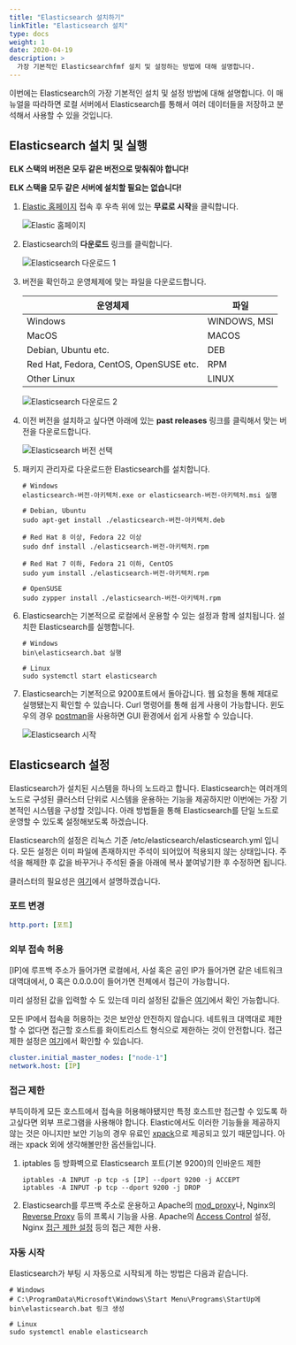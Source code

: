 ```yaml
---
title: "Elasticsearch 설치하기"
linkTitle: "Elasticsearch 설치"
type: docs
weight: 1
date: 2020-04-19
description: >
  가장 기본적인 Elasticsearchfmf 설치 및 설정하는 방법에 대해 설명합니다.
---
```


 이번에는 Elasticsearch의 가장 기본적인 설치 및 설정 방법에 대해 설명합니다. 이 매뉴얼을 따라하면 로컬 서버에서 Elasticsearch를 통해서 여러 데이터들을 저장하고 분석해서 사용할 수 있을 것입니다.

## Elasticsearch 설치 및 실행

**ELK 스택의 버전은 모두 같은 버전으로 맞춰줘야 합니다!**

**ELK 스택을 모두 같은 서버에 설치할 필요는 없습니다!**

1. [Elastic 홈페이지](https://elastic.co) 접속 후 우측 위에 있는 **무료로 시작**을 클릭합니다.

   ![Elastic 홈페이지](/images/elastic-home.png)

2. Elasticsearch의 **다운로드** 링크를 클릭합니다.

   ![Elasticsearch 다운로드 1](/images/7.6/elasticsearch-download-1.png)

3. 버전을 확인하고 운영체제에 맞는 파일을 다운로드합니다.

   <table>
       <thead>
           <tr>
               <th>운영체제</th>
               <th>파일</th>
           </tr>
       </thead>
       <tbody>
           <tr>
               <td>Windows</td>
               <td>WINDOWS, MSI</td>
           </tr>
           <tr>
               <td>MacOS</td>
               <td>MACOS</td>
           </tr>
           <tr>
               <td>Debian, Ubuntu etc.</td>
               <td>DEB</td>
           </tr>
           <tr>
               <td>Red Hat, Fedora, CentOS, OpenSUSE etc.</td>
               <td>RPM</td>
           </tr>
           <tr>
               <td>Other Linux</td>
               <td>LINUX</td>
           </tr>
       </tbody>
   </table>

   ![Elasticsearch 다운로드 2](/images/7.6/elasticsearch-download-2.png)

4. 이전 버전을 설치하고 싶다면 아래에 있는 **past releases** 링크를 클릭해서 맞는 버전을 다운로드합니다.

   ![Elasticsearch 버전 선택](/images/7.6/elasticsearch-download-3.png)

5. 패키지 관리자로 다운로드한 Elasticsearch를 설치합니다.

   ```shell
   # Windows
   elasticsearch-버전-아키텍처.exe or elasticsearch-버전-아키텍처.msi 실행
   
   # Debian, Ubuntu
   sudo apt-get install ./elasticsearch-버전-아키텍처.deb
   
   # Red Hat 8 이상, Fedora 22 이상
   sudo dnf install ./elasticsearch-버전-아키텍처.rpm
   
   # Red Hat 7 이하, Fedora 21 이하, CentOS
   sudo yum install ./elasticsearch-버전-아키텍처.rpm
   
   # OpenSUSE
   sudo zypper install ./elasticsearch-버전-아키텍처.rpm
   ```

6. Elasticsearch는 기본적으로 로컬에서 운용할 수 있는 설정과 함께 설치됩니다. 설치한 Elasticsearch를 실행합니다.

   ```
   # Windows
   bin\elasticsearch.bat 실행
   
   # Linux
   sudo systemctl start elasticsearch
   ```

7. Elasticsearch는 기본적으로 9200포트에서 돌아갑니다. 웹 요청을 통해 제대로 실행됐는지 확인할 수 있습니다. Curl 명령어를 통해 쉽게 사용이 가능합니다. 윈도우의 경우 [postman](https://www.postman.com/)을 사용하면 GUI 환경에서 쉽게 사용할 수 있습니다.

   ![Elasticsearch 시작](/images/7.6/elasticsearch-start-1.png)

## Elasticsearch 설정

 Elasticsearch가 설치된 시스템을 하나의 노드라고 합니다. Elasticsearch는 여러개의 노드로 구성된 클러스터 단위로 시스템을 운용하는 기능을 제공하지만 이번에는 가장 기본적인 시스템을 구성할 것입니다. 아래 방법들을 통해 Elasticsearch를 단일 노드로 운영할 수 있도록 설정해보도록 하겠습니다.

 Elasticsearch의 설정은 리눅스 기준 /etc/elasticsearch/elasticsearch.yml 입니다. 모든 설정은 이미 파일에 존재하지만 주석이 되어있어 적용되지 않는 상태입니다. 주석을 해제한 후 값을 바꾸거나 주석된 줄을 아래에 복사 붙여넣기한 후 수정하면 됩니다.

 클러스터의 필요성은 [여기](클러스터)에서 설명하겠습니다.

### 포트 변경

```yaml
http.port: [포트]
```

### 외부 접속 허용

 [IP]에 루프백 주소가 들어가면 로컬에서, 사설 혹은 공인 IP가 들어가면 같은 네트워크 대역대에서, 0 혹은 0.0.0.0이 들어가면 전체에서 접근이 가능합니다.

 미리 설정된 값을 입력할 수 도 있는데 미리 설정된 값들은 [여기](https://www.elastic.co/guide/en/elasticsearch/reference/7.6/modules-network.html#network-interface-values)에서 확인 가능합니다.

 모든 IP에서 접속을 허용하는 것은 보안상 안전하지 않습니다. 네트워크 대역대로 제한할 수 없다면 접근할 호스트를 화이트리스트 형식으로 제한하는 것이 안전합니다. 접근 제한 설정은 [여기](#접근-제한)에서 확인할 수 있습니다.

```yaml
cluster.initial_master_nodes: ["node-1"]
network.host: [IP]
```

### 접근 제한

 부득이하게 모든 호스트에서 접속을 허용해야됐지만 특정 호스트만 접근할 수 있도록 하고싶다면 외부 프로그램을 사용해야 합니다. Elastic에서도 이러한 기능들을 제공하지 않는 것은 아니지만 보안 기능의 경우 유료인 [xpack](https://www.elastic.co/guide/kr/x-pack/current/xpack-introduction.html)으로 제공되고 있기 때문입니다. 아래는 xpack 외에 생각해볼만한 옵션들입니다.

1. iptables 등 방화벽으로 Elasticsearch 포트(기본 9200)의 인바운드 제한

   ```shell
   iptables -A INPUT -p tcp -s [IP] --dport 9200 -j ACCEPT
   iptables -A INPUT -p tcp --dport 9200 -j DROP
   ```

2. Elasticsearch를 루프백 주소로 운용하고 Apache의 [mod_proxy](https://httpd.apache.org/docs/current/mod/mod_proxy.html)나, Nginx의 [Reverse Proxy](https://docs.nginx.com/nginx/admin-guide/web-server/reverse-proxy/) 등의 프록시 기능을 사용. Apache의 [Access Control](https://httpd.apache.org/docs/2.4/howto/access.html) 설정, Nginx [접근 제한 설정](https://docs.nginx.com/nginx/admin-guide/security-controls/controlling-access-proxied-tcp/) 등의 접근 제한 사용.

### 자동 시작

 Elasticsearch가 부팅 시 자동으로 시작되게 하는 방법은 다음과 같습니다.

```shell
# Windows
# C:\ProgramData\Microsoft\Windows\Start Menu\Programs\StartUp에 bin\elasticsearch.bat 링크 생성

# Linux
sudo systemctl enable elasticsearch
```



